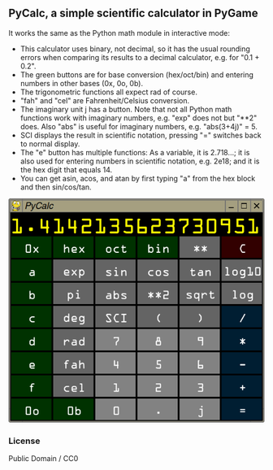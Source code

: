 ## PyCalc, a simple scientific calculator in PyGame

It works the same as the Python math module in interactive mode:

* This calculator uses binary, not decimal, so it has the usual rounding errors when comparing its results to a decimal calculator, e.g. for "0.1 + 0.2".
* The green buttons are for base conversion (hex/oct/bin) and entering numbers in other bases (0x, 0o, 0b).
* The trigonometric functions all expect rad of course.
* "fah" and "cel" are Fahrenheit/Celsius conversion.
* The imaginary unit j has a button. Note that not all Python math functions work with imaginary numbers, e.g. "exp" does not but "**2" does. Also "abs" is useful for imaginary numbers, e.g. "abs(3+4j)" = 5.
* SCI displays the result in scientific notation, pressing "=" switches back to normal display.
* The "e" button has multiple functions: As a variable, it is 2.718…; it is also used for entering numbers in scientific notation, e.g. 2e18; and it is the hex digit that equals 14.
* You can get asin, acos, and atan by first typing "a" from the hex block and then sin/cos/tan.

![screenshot1](https://github.com/mdoege/pycalc/raw/master/pycalc.png "PyCalc screenshot")

### License

Public Domain / CC0


